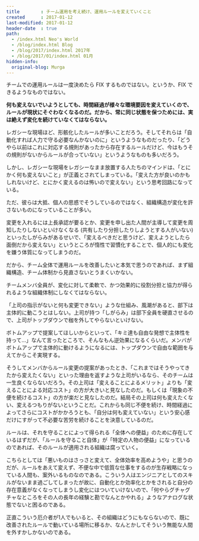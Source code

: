 ```yaml
---
title        : チーム運用を考え続け、運用ルールを変えていくこと
created      : 2017-01-12
last-modified: 2017-01-12
header-date  : true
path:
  - /index.html Neo's World
  - /blog/index.html Blog
  - /blog/2017/index.html 2017年
  - /blog/2017/01/index.html 01月
hidden-info:
  original-blog: Murga
---
```


チームでの運用ルールは一度決めたら FIX するものではない。というか、FIX できるようなものではない。

__何も変えないでいようとしても、時間経過が様々な環境要因を変えていくので、ルールが現状にそぐわなくなるのだ。だから、常に同じ状態を保つためには、実は絶えず変化を続けていなくてはならない。__

レガシーな現場ほど、形骸化したルールが多いことだろう。そしてそれらは「自動化すれば人力で守る必要なんかないのに」というようなものだったり、「どうやら以前はこれに対応する規則があったから存在するルールだけど、今はもうその規則がないからルールが合っていない」というようなものも多いだろう。

しかし、レガシーな現場をレガシーなまま放置する人たちのマインドは、「とにかく何も変えないこと」が正義とされてしまっている。「変えた方が良いのかもしれないけど、とにかく変えるのは怖いので変えない」という思考回路になっている。

ただ、彼らは大抵、個人の思惑でそうしているのではなく、組織構造が変化を許さないものになっていることが多い。

変更を入れるには上長承認が要るとか、変更を申し出た人間が主導して変更を周知したりしないといけなくなる (共有したり分担したりしようとする人がいない) といったしがらみがあるせいで、「変えるべきだと思うけど、変えようとしたら面倒だから変えない」というところが惰性で習慣化することで、個人的にも変化を嫌う体質になってしまうのだ。

だから、チーム全体で運用ルールを改善したいと本気で思うのであれば、まず組織構造、チーム体制から見直さないとうまくいかない。

チームメンバ全員が、変化に対して柔軟で、かつ効果的に役割分担と協力が得られるような組織体制にしなくてはならない。

「上司の指示がないと何も変更できない」ような仕組み、風潮があると、部下は主体的に動こうとはしない。上司が持つ「しがらみ」は部下全員を硬直させるので、上司がトップダウンで枷を外してやらないといけない。

ボトムアップで提案してほしいからといって、「キミ達も自由な発想で主体性を持って…」なんて言ったところで、そんなもん逆効果になるくらいだ。メンバがボトムアップで主体的に動けるようになるには、トップダウンで自由な範囲を与えてからこそ実現する。

そうしてメンバからルール変更の提案があったとき、「これまではそうやってきたから変えたくない」といった理由を返すような上司がいるなら、そのチームは一生良くならないだろう。その上司は「変えることによるメリット」よりも「変えることによる対応コスト」の方が大きいと見なしたのだ。もしくは「現象の不便を続けるコスト」の方が楽だと見なしたのだ。結局その上司は何も変えたくない、変えるつもりがないということだ。これからも同じ不便を続け、時間経過によってさらにコストがかかろうとも、「自分は何も変えていない」という安心感だけにすがって不必要な苦労を続けることを決意しているのだ。

ルールは、それを守ることによって得られる「全体への便益」のために存在しているはずだが、「ルールを守ること自体」が「特定の人物の便益」になっているのであれば、そのルールが適用される組織は腐っていく。

こちらとしては「悪いものはさっさと変えて、全体効率を高めようや」と思うのだが、ルールをあえて変えず、不便な中で低質な仕事をするのが生存戦略になっている人間も、案外いるものなのである。こういう人はエンジニアとしてのスキルがないまま過ごしてしまったが故に、自動化とか効率化とかをされると自分の存在意義がなくなってしまうし変化にはついていけないので、「何やらグチャグチャなところをその人の長年の経験と勘でなんとかやれる」ようなアナログな状態でないと困るのである。

正直こういう厄介者が1人でもいると、その組織はどうにもならないので、既に改善されたルールで動いている場所に移るか、なんとかしてそういう無能な人間を外すかしかないのである。
